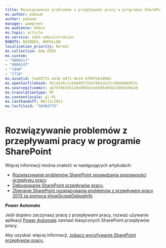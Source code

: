 ```yaml
---
title: Rozwiązywanie problemów z przepływami pracy w programie SharePoint
ms.author: pebaum
author: pebaum
manager: pamgreen
ms.audience: Admin
ms.topic: article
ms.service: o365-administration
ROBOTS: NOINDEX, NOFOLLOW
localization_priority: Normal
ms.collection: Adm_O365
ms.custom:
- "9000317"
- "9000147"
- "1940"
- "1718"
ms.assetid: 7ae05f21-eb16-4d71-9e19-4f097eb100d2
ms.openlocfilehash: 93ce636c1cb4dd9f25b47861da22c30b6db6953c
ms.sourcegitcommit: ab75f66355116e995b3cb5505465b31989339e28
ms.translationtype: MT
ms.contentlocale: pl-PL
ms.lasthandoff: 08/13/2021
ms.locfileid: "58304775"
---
```

# <a name="troubleshoot-workflows-in-sharepoint"></a>Rozwiązywanie problemów z przepływami pracy w programie SharePoint

Więcej informacji można znaleźć w następujących artykułach:

- [Rozwiązywanie problemów SharePoint sprawdzania poprawności przepływu pracy](https://docs.microsoft.com/sharepoint/dev/general-development/troubleshooting-sharepoint-server-workflow-validation-errors-in-visio)
- [Debugowanie SharePoint przepływów pracy.](https://docs.microsoft.com/sharepoint/dev/general-development/debugging-sharepoint-server-workflows)
- [Zbieranie SharePoint rozwiązywania problemów z przepływem pracy 2013 za pomocą showScopeDebugInfo](https://docs.microsoft.com/sharepoint/troubleshoot/workflows/gather-workflow-data)

**Power Automate**

Jeśli dopiero zaczynasz pracę z przepływami pracy, rozważ używanie aplikacji [Power Automate](https://docs.microsoft.com/power-automate/modern-approvals) zamiast klasycznych SharePoint przepływów pracy.

Aby uzyskać więcej informacji, [zobacz wycofywanie SharePoint przepływów pracy.](https://docs.microsoft.com/alchemyinsights/sharepoint-workflows-retiring)
